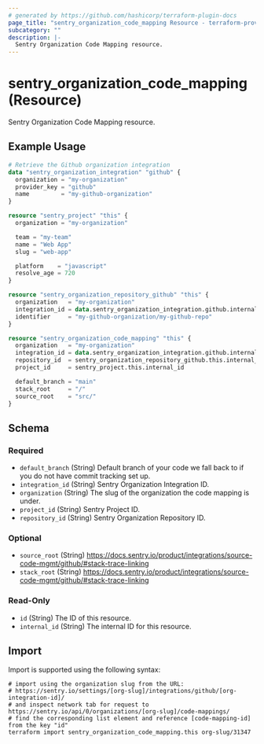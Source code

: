 ```yaml
---
# generated by https://github.com/hashicorp/terraform-plugin-docs
page_title: "sentry_organization_code_mapping Resource - terraform-provider-sentry"
subcategory: ""
description: |-
  Sentry Organization Code Mapping resource.
---
```


# sentry_organization_code_mapping (Resource)

Sentry Organization Code Mapping resource.

## Example Usage

```terraform
# Retrieve the Github organization integration
data "sentry_organization_integration" "github" {
  organization = "my-organization"
  provider_key = "github"
  name         = "my-github-organization"
}

resource "sentry_project" "this" {
  organization = "my-organization"

  team = "my-team"
  name = "Web App"
  slug = "web-app"

  platform    = "javascript"
  resolve_age = 720
}

resource "sentry_organization_repository_github" "this" {
  organization   = "my-organization"
  integration_id = data.sentry_organization_integration.github.internal_id
  identifier     = "my-github-organization/my-github-repo"
}

resource "sentry_organization_code_mapping" "this" {
  organization   = "my-organization"
  integration_id = data.sentry_organization_integration.github.internal_id
  repository_id  = sentry_organization_repository_github.this.internal_id
  project_id     = sentry_project.this.internal_id

  default_branch = "main"
  stack_root     = "/"
  source_root    = "src/"
}
```

<!-- schema generated by tfplugindocs -->
## Schema

### Required

- `default_branch` (String) Default branch of your code we fall back to if you do not have commit tracking set up.
- `integration_id` (String) Sentry Organization Integration ID.
- `organization` (String) The slug of the organization the code mapping is under.
- `project_id` (String) Sentry Project ID.
- `repository_id` (String) Sentry Organization Repository ID.

### Optional

- `source_root` (String) https://docs.sentry.io/product/integrations/source-code-mgmt/github/#stack-trace-linking
- `stack_root` (String) https://docs.sentry.io/product/integrations/source-code-mgmt/github/#stack-trace-linking

### Read-Only

- `id` (String) The ID of this resource.
- `internal_id` (String) The internal ID for this resource.

## Import

Import is supported using the following syntax:

```shell
# import using the organization slug from the URL:
# https://sentry.io/settings/[org-slug]/integrations/github/[org-integration-id]/
# and inspect network tab for request to https://sentry.io/api/0/organizations/[org-slug]/code-mappings/
# find the corresponding list element and reference [code-mapping-id] from the key "id"
terraform import sentry_organization_code_mapping.this org-slug/31347
```
